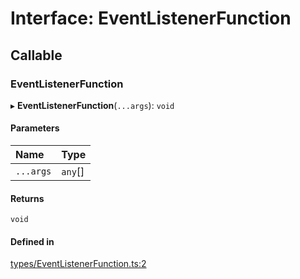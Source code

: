 # Interface: EventListenerFunction

## Callable

### EventListenerFunction

▸ **EventListenerFunction**(`...args`): `void`

#### Parameters

| Name | Type |
| :------ | :------ |
| `...args` | `any`[] |

#### Returns

`void`

#### Defined in

[types/EventListenerFunction.ts:2](https://github.com/hachibu/reliable-fetch/blob/main/src/types/EventListenerFunction.ts#L2)
